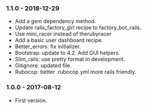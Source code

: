 ### 1.1.0 - 2018-12-29

* Add a gem dependency method.
* Update rails_factory_girl recipe to factory_bot_rails.
* Use mini_racer instead of therubyracer
* Add a basic user dashboard recipe.
* Better_errors: fix initializer.
* Bootstrap: update to 4.2. Add GUI helpers.
* Slim_rails: use pretty format in development.
* Gitignore: updated file.
* Rubocop: better .rubocop.yml more rails friendly.

### 1.0.0 - 2017-08-12

* First version.
